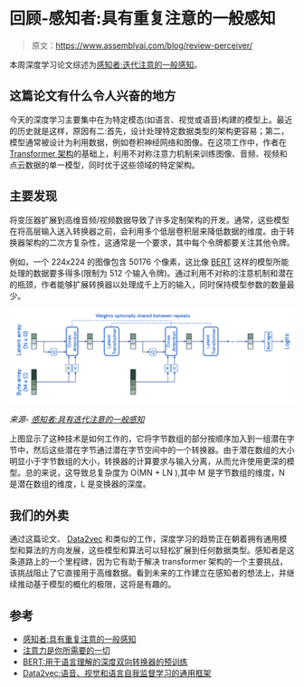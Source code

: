 # 回顾-感知者:具有重复注意的一般感知

> 原文：<https://www.assemblyai.com/blog/review-perceiver/>

本周深度学习论文综述为[感知者:迭代注意的一般感知](https://arxiv.org/abs/2103.03206)。

## 这篇论文有什么令人兴奋的地方

今天的深度学习主要集中在为特定模态(如语言、视觉或语音)构建的模型上。最近的历史就是这样，原因有二:首先，设计处理特定数据类型的架构更容易；第二，模型通常被设计为利用数据，例如卷积神经网络和图像。在这项工作中，作者在 [Transformer 架构](https://www.assemblyai.com/blog/fine-tuning-transformers-for-nlp/)的基础上，利用不对称注意力机制来训练图像、音频、视频和点云数据的单一模型，同时优于这些领域的特定架构。

## 主要发现

将变压器扩展到高维音频/视频数据导致了许多定制架构的开发。通常，这些模型在将高层输入送入转换器之前，会利用多个低层卷积层来降低数据的维度。由于转换器架构的二次方复杂性，这通常是一个要求，其中每个令牌都要关注其他令牌。

例如，一个 224x224 的图像包含 50176 个像素，这比像 [BERT](https://arxiv.org/abs/1810.04805) 这样的模型所能处理的数据要多得多(限制为 512 个输入令牌)。通过利用不对称的注意机制和潜在的瓶颈，作者能够扩展转换器以处理成千上万的输入，同时保持模型参数的数量最少。

![](img/63aa3bd1c9bde61ca08f0407522dcecc.png)

*来源- [感知者:具有迭代注意的一般感知](https://arxiv.org/abs/2103.03206)*

上图显示了这种技术是如何工作的，它将字节数组的部分按顺序加入到一组潜在字节中，然后这些潜在字节通过潜在字节空间中的一个转换器。由于潜在数组的大小明显小于字节数组的大小，转换器的计算要求与输入分离，从而允许使用更深的模型。总的来说，这导致总复杂度为 O(MN + LN ),其中 M 是字节数组的维度，N 是潜在数组的维度，L 是变换器的深度。

## 我们的外卖

通过这篇论文、 [Data2vec](https://www.assemblyai.com/blog/review-data2vec-a-general-framework-for-self-supervised-learning-in-speech-vision-and-language/) 和类似的工作，深度学习的趋势正在朝着拥有通用模型和算法的方向发展，这些模型和算法可以轻松扩展到任何数据类型。感知者是这条道路上的一个里程碑，因为它有助于解决 transformer 架构的一个主要挑战，该挑战阻止了它直接用于高维数据。看到未来的工作建立在感知者的想法上，并继续推动基于模型的概化的极限，这将是有趣的。

## 参考

*   [感知者:具有重复注意的一般感知](https://arxiv.org/abs/2103.03206)
*   [注意力是你所需要的一切](https://arxiv.org/abs/1706.03762)
*   [BERT:用于语言理解的深度双向转换器的预训练](https://arxiv.org/abs/1810.04805)
*   [Data2vec:语音、视觉和语言自我监督学习的通用框架](https://ai.facebook.com/research/data2vec-a-general-framework-for-self-supervised-learning-in-speech-vision-and-language/)